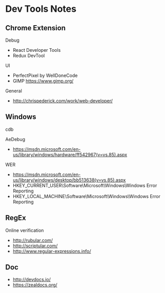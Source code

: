 Dev Tools Notes
======================


## Chrome Extension

Debug
- React Developer Tools
- Redux DevTool

UI
- PerfectPixel by WellDoneCode
- GIMP https://www.gimp.org/

General
- http://chrispederick.com/work/web-developer/

## Windows
cdb

AeDebug
  - https://msdn.microsoft.com/en-us/library/windows/hardware/ff542967(v=vs.85).aspx
  
WER
  - https://msdn.microsoft.com/en-us/library/windows/desktop/bb513638(v=vs.85).aspx
  - HKEY_CURRENT_USER\Software\Microsoft\Windows\Windows Error Reporting
  - HKEY_LOCAL_MACHINE\Software\Microsoft\Windows\Windows Error Reporting

## RegEx

Online verification
- http://rubular.com/
- http://scriptular.com/
- http://www.regular-expressions.info/


## Doc

- http://devdocs.io/
- https://zealdocs.org/
